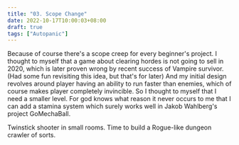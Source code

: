 ```yaml
---
title: "03. Scope Change"
date: 2022-10-17T10:00:03+08:00
draft: true
tags: ["Autopanic"]
---
```


Because of course there's a scope creep for every beginner's project.
I thought to myself that a game about clearing hordes is not going to sell in 2020, which is later proven wrong by recent success of Vampire survivor. (Had some fun revisiting this idea, but that's for later)
And my initial design revolves around player having an ability to run faster than enemies, which of course makes player completely invincible. So I thought to myself that I need a smaller level. For god knows what reason it never occurs to me that I can add a stamina system which surely works well in Jakob Wahlberg's project GoMechaBall.

Twinstick shooter in small rooms. Time to build a Rogue-like dungeon crawler of sorts.
